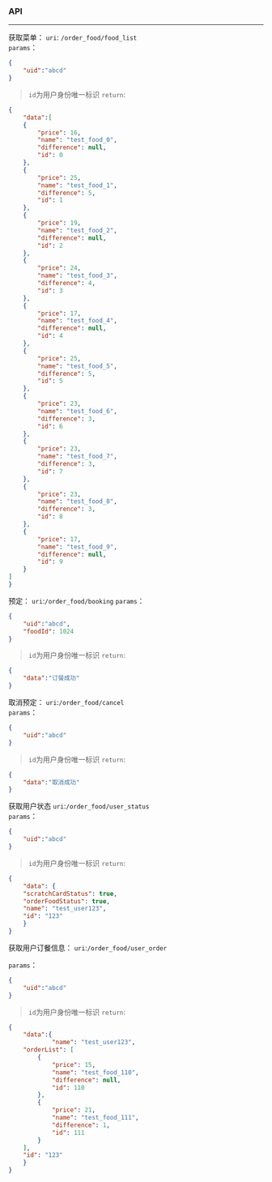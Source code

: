 
### API

---

获取菜单：
`uri`: `/order_food/food_list`   
`params`：   
```json
{
    "uid":"abcd"
}
```
> `id`为用户身份唯一标识
`return`:   
```json
{
    "data":[
    {
        "price": 16,
        "name": "test_food_0",
        "difference": null,
        "id": 0
    },
    {
        "price": 25,
        "name": "test_food_1",
        "difference": 5,
        "id": 1
    },
    {
        "price": 19,
        "name": "test_food_2",
        "difference": null,
        "id": 2
    },
    {
        "price": 24,
        "name": "test_food_3",
        "difference": 4,
        "id": 3
    },
    {
        "price": 17,
        "name": "test_food_4",
        "difference": null,
        "id": 4
    },
    {
        "price": 25,
        "name": "test_food_5",
        "difference": 5,
        "id": 5
    },
    {
        "price": 23,
        "name": "test_food_6",
        "difference": 3,
        "id": 6
    },
    {
        "price": 23,
        "name": "test_food_7",
        "difference": 3,
        "id": 7
    },
    {
        "price": 23,
        "name": "test_food_8",
        "difference": 3,
        "id": 8
    },
    {
        "price": 17,
        "name": "test_food_9",
        "difference": null,
        "id": 9
    }
]
}
```


预定： 
`uri`:`/order_food/booking`
 `params`：   
```json
{
    "uid":"abcd",
    "foodId": 1024
}
```
> `id`为用户身份唯一标识
`return`:   
```json
{
    "data":"订餐成功"
}
```

取消预定：
`uri`:`/order_food/cancel`  
 `params`：   
```json
{
    "uid":"abcd"
}
```
> `id`为用户身份唯一标识
`return`:   
```json
{
    "data":"取消成功"
}
```


获取用户状态
`uri`:`/order_food/user_status`  
 `params`：   
```json
{
    "uid":"abcd"
}
```
> `id`为用户身份唯一标识
`return`:   
```json
{
    "data": {
    "scratchCardStatus": true,
    "orderFoodStatus": true,
    "name": "test_user123",
    "id": "123"
    }
}
```

获取用户订餐信息：
`uri`:`/order_food/user_order`

 `params`：   
```json
{
    "uid":"abcd"
}
```
> `id`为用户身份唯一标识
`return`:   
```json
{
    "data":{
            "name": "test_user123",
    "orderList": [
        {
            "price": 15,
            "name": "test_food_110",
            "difference": null,
            "id": 110
        },
        {
            "price": 21,
            "name": "test_food_111",
            "difference": 1,
            "id": 111
        }
    ],
    "id": "123"
    }
}
```
